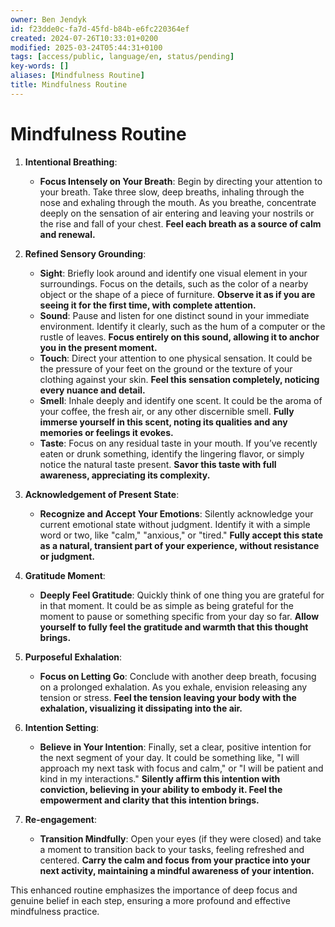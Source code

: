 ```yaml
---
owner: Ben Jendyk
id: f23dde0c-fa7d-45fd-b84b-e6fc220364ef
created: 2024-07-26T10:33:01+0200
modified: 2025-03-24T05:44:31+0100
tags: [access/public, language/en, status/pending]
key-words: []
aliases: [Mindfulness Routine]
title: Mindfulness Routine
---
```


# Mindfulness Routine

1. **Intentional Breathing**:
   - **Focus Intensely on Your Breath**: Begin by directing your attention to your breath. Take three slow, deep breaths, inhaling through the nose and exhaling through the mouth. As you breathe, concentrate deeply on the sensation of air entering and leaving your nostrils or the rise and fall of your chest. **Feel each breath as a source of calm and renewal.**

2. **Refined Sensory Grounding**:
   - **Sight**: Briefly look around and identify one visual element in your surroundings. Focus on the details, such as the color of a nearby object or the shape of a piece of furniture. **Observe it as if you are seeing it for the first time, with complete attention.**
   - **Sound**: Pause and listen for one distinct sound in your immediate environment. Identify it clearly, such as the hum of a computer or the rustle of leaves. **Focus entirely on this sound, allowing it to anchor you in the present moment.**
   - **Touch**: Direct your attention to one physical sensation. It could be the pressure of your feet on the ground or the texture of your clothing against your skin. **Feel this sensation completely, noticing every nuance and detail.**
   - **Smell**: Inhale deeply and identify one scent. It could be the aroma of your coffee, the fresh air, or any other discernible smell. **Fully immerse yourself in this scent, noting its qualities and any memories or feelings it evokes.**
   - **Taste**: Focus on any residual taste in your mouth. If you’ve recently eaten or drunk something, identify the lingering flavor, or simply notice the natural taste present. **Savor this taste with full awareness, appreciating its complexity.**

3. **Acknowledgement of Present State**:
   - **Recognize and Accept Your Emotions**: Silently acknowledge your current emotional state without judgment. Identify it with a simple word or two, like "calm," "anxious," or "tired." **Fully accept this state as a natural, transient part of your experience, without resistance or judgment.**

4. **Gratitude Moment**:
   - **Deeply Feel Gratitude**: Quickly think of one thing you are grateful for in that moment. It could be as simple as being grateful for the moment to pause or something specific from your day so far. **Allow yourself to fully feel the gratitude and warmth that this thought brings.**

5. **Purposeful Exhalation**:
   - **Focus on Letting Go**: Conclude with another deep breath, focusing on a prolonged exhalation. As you exhale, envision releasing any tension or stress. **Feel the tension leaving your body with the exhalation, visualizing it dissipating into the air.**

6. **Intention Setting**:
   - **Believe in Your Intention**: Finally, set a clear, positive intention for the next segment of your day. It could be something like, "I will approach my next task with focus and calm," or "I will be patient and kind in my interactions." **Silently affirm this intention with conviction, believing in your ability to embody it. Feel the empowerment and clarity that this intention brings.**

7. **Re-engagement**:
   - **Transition Mindfully**: Open your eyes (if they were closed) and take a moment to transition back to your tasks, feeling refreshed and centered. **Carry the calm and focus from your practice into your next activity, maintaining a mindful awareness of your intention.**

This enhanced routine emphasizes the importance of deep focus and genuine belief in each step, ensuring a more profound and effective mindfulness practice.